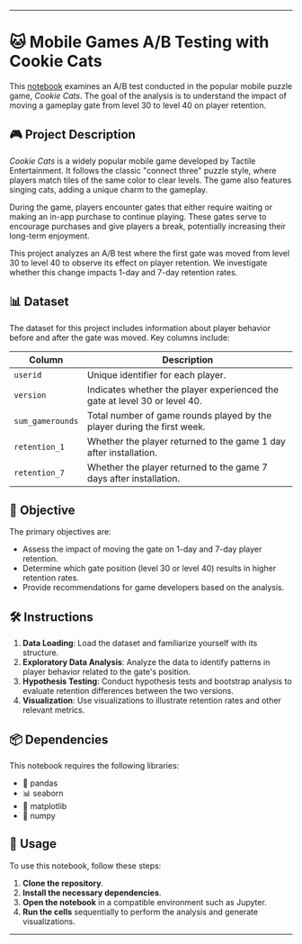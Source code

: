 
---

# 🐱 Mobile Games A/B Testing with Cookie Cats

This [notebook](https://github.com/victorlcastro-dsa/PBL_DataCamp/blob/71a20de5b8feb4a1f7c90a4fe976f79c530d2f93/workspaces/mobile_games_a_b_testing_with_cookie_cats/workspace/notebook.ipynb) examines an A/B test conducted in the popular mobile puzzle game, *Cookie Cats*. The goal of the analysis is to understand the impact of moving a gameplay gate from level 30 to level 40 on player retention.

## 🎮 Project Description

*Cookie Cats* is a widely popular mobile game developed by Tactile Entertainment. It follows the classic "connect three" puzzle style, where players match tiles of the same color to clear levels. The game also features singing cats, adding a unique charm to the gameplay.

During the game, players encounter gates that either require waiting or making an in-app purchase to continue playing. These gates serve to encourage purchases and give players a break, potentially increasing their long-term enjoyment.

This project analyzes an A/B test where the first gate was moved from level 30 to level 40 to observe its effect on player retention. We investigate whether this change impacts 1-day and 7-day retention rates.

## 📊 Dataset

The dataset for this project includes information about player behavior before and after the gate was moved. Key columns include:

| Column             | Description                                                                                  |
|--------------------|----------------------------------------------------------------------------------------------|
| `userid`           | Unique identifier for each player.                                                           |
| `version`          | Indicates whether the player experienced the gate at level 30 or level 40.                   |
| `sum_gamerounds`   | Total number of game rounds played by the player during the first week.                      |
| `retention_1`      | Whether the player returned to the game 1 day after installation.                            |
| `retention_7`      | Whether the player returned to the game 7 days after installation.                           |

## 🎯 Objective

The primary objectives are:

- Assess the impact of moving the gate on 1-day and 7-day player retention.
- Determine which gate position (level 30 or level 40) results in higher retention rates.
- Provide recommendations for game developers based on the analysis.

## 🛠️ Instructions

1. **Data Loading**: Load the dataset and familiarize yourself with its structure.
2. **Exploratory Data Analysis**: Analyze the data to identify patterns in player behavior related to the gate's position.
3. **Hypothesis Testing**: Conduct hypothesis tests and bootstrap analysis to evaluate retention differences between the two versions.
4. **Visualization**: Use visualizations to illustrate retention rates and other relevant metrics.

## 📦 Dependencies

This notebook requires the following libraries:

- 🐼 pandas
- 📊 seaborn
- 🎨 matplotlib
- 🔢 numpy

## 🚀 Usage

To use this notebook, follow these steps:

1. **Clone the repository**.
2. **Install the necessary dependencies**.
3. **Open the notebook** in a compatible environment such as Jupyter.
4. **Run the cells** sequentially to perform the analysis and generate visualizations.

---

